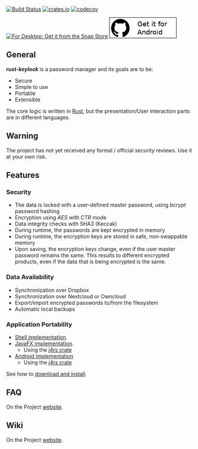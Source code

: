 [![Build Status](https://travis-ci.org/rust-keylock/rust-keylock-lib.svg?branch=master)](https://travis-ci.org/rust-keylock/rust-keylock-lib)
[![crates.io](https://img.shields.io/crates/v/rust_keylock.svg)](https://crates.io/crates/rust_keylock)
[![codecov](https://codecov.io/gh/rust-keylock/rust-keylock-lib/branch/master/graph/badge.svg)](https://codecov.io/gh/rust-keylock/rust-keylock-lib)

[![For Desktop: Get it from the Snap Store](https://snapcraft.io/static/images/badges/en/snap-store-white.svg)](https://snapcraft.io/rust-keylock-ui)
[![For Android: Get it from GitHub](gh-images/getit.png)](https://github.com/rust-keylock/rust-keylock-android/releases/latest)
## General

___rust-keylock___ is a password manager and its goals are to be:

* Secure
* Simple to use
* Portable
* Extensible

The core logic is written in [Rust](https://www.rust-lang.org), but the presentation/User interaction parts are in different languages.

## Warning

The project has not yet received any formal / official security reviews. Use it at your own risk.

## Features

### Security

 * The data is locked with a user-defined master password, using _bcrypt_ password hashing
 * Encryption using _AES_ with _CTR_ mode
 * Data integrity checks with SHA3 (Keccak)
 * During runtime, the passwords are kept encrypted in memory
 * During runtime, the encryption keys are stored in safe, non-swappable memory
 * Upon saving, the encryption keys change, even if the user master password remains the same. This results to different encrypted products, even if the data that is being encrypted is the same.

### Data Availability

 * Synchronization over Dropbox
 * Synchronization over Nextcloud or Owncloud
 * Export/import encrypted passwords to/from the filesystem
 * Automatic local backups
 
### Application Portability


 * [Shell implementation](https://github.com/rust-keylock/rust-keylock-shell).
 * [JavaFX implementation](https://github.com/rust-keylock/rust-keylock-ui).
    * Using the [j4rs crate](https://github.com/astonbitecode/j4rs)
 * [Android implementation](https://github.com/rust-keylock/rust-keylock-android)
    * Using the [j4rs crate](https://github.com/astonbitecode/j4rs)

See how to [download and install](https://rust-keylock.github.io/download/rkl/).

## FAQ

On the Project [website](https://rust-keylock.github.io/faq/rkl/).

## Wiki

On the Project [website](https://rust-keylock.github.io/wiki/).